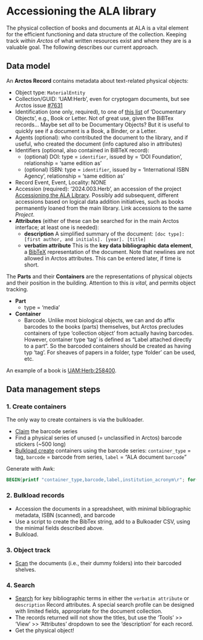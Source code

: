 # Accessioning the ALA library

The physical collection of books and documents at ALA is a vital
element for the efficient functioning and data structure of the
collection.  Keeping track _within Arctos_ of what written resources
exist and where they are is a valuable goal. The following describes
our current approach.

## Data model

An **Arctos Record** contains metadata about text-related physical
objects:

 * Object type: `MaterialEntity`
 * Collection/GUID: ‘UAM:Herb’, even for cryptogam documents, but see
   Arctos issue [#7631][8]
 * Identification (one only, required), to one of [this list][1] of
   ‘Documentary Objects’, e.g., Book or Letter. Not of great use,
   given the BiBTex records... Maybe set _all_ to be Documentary
   Objects?  But it is useful to quickly see if a document is a Book,
   a Binder, or a Letter.
 * Agents (optional): who contributed the document to the library, and
   if useful, who created the document (info captured also in attributes)
 * Identifiers (optional, also contained in BiBTeX record):
    * (optional) DOI: type = `identifier`, issued by = ‘DOI
      Foundation’, relationship = ‘same edition as’
    * (optional) ISBN: type = `identifier`, issued by = ‘International ISBN
      Agency’, relationship = ‘same edition as’
 * Record Event, Event, Locality: NONE
 * Accession (required): ‘2024.003.Herb’, an accession of the project
   [Accessioning the ALA Library][2]. Possibly add subsequent,
   different accessions based on logical data addition initiatives,
   such as books permanently loaned from the main library.
   Link accessions to the same _Project_.
 * **Attributes** (either of these can be searched for in the main
     Arctos interface; at least one is needed):
    * **description** A simplified summary of the document:
        `[doc type]: [first author, and initials]. [year].
         [title]`
    * **verbatim attribute** This is the **key data bibliographic data
        element**, a [BibTeX][3] representation of the document. Note
        that newlines are not allowed in Arctos attributes. This can
        be entered later, if time is short.

The **Parts** and their **Containers** are the representations of
physical objects and their position in the building. Attention to this
_is vital_, and permits object tracking.

 * **Part**
    * type = ‘media’
 * **Container**
    * Barcode. Unlike most biological objects, we can and do affix
      barcodes to the books (parts) themselves, but Arctos precludes
      containers of type ‘collection object’ from actually having
      barcodes. However, container type ‘tag’ is defined as “Label
      attached directly to a part”. So the barcoded containers should
      be created as having typ ‘tag’. For sheaves of papers in a
      folder, type ‘folder’ can be used, etc.

An example of a book is [UAM:Herb:258400][7].

## Data management steps

### 1. Create containers

The only way to create containers is via the bulkloader.

 * [Claim][9] the barcode series
 * Find a physical series of unused (= unclassified in Arctos) barcode
   stickers (~500 long)
 * [Bulkload create][4] containers using the barcode series:
   `container_type` = tag, `barcode` = barcode from series, `label`
   = “ALA document `barcode`”

Generate with Awk:
   
```awk
BEGIN{printf "container_type,barcode,label,institution_acronym\r"; for(i=0;i<=100;i++) printf "tag,H1304%03d,ALA document H1304%03d,UAM\r",i,i}
```

### 2. Bulkload records

 * Accession the documents in a spreadsheet, with minimal
   bibliographic metadata, ISBN (scanned), and barcode
 * Use a script to create the BibTex string, add to a Bulkoader CSV,
   using the minimal fields described above.
 * Bulkload.

### 3. Object track

 * [Scan][5] the documents (i.e., their dummy folders) into their
   barcoded shelves.

### 4. Search

 * [Search][6] for key bibliographic terms in either the `verbatim
   attribute` or `description` Record attributes. A special search
   profile can be designed with limited fields, appropriate for the
   document collection.
 * The records returned will not show the titles, but use the ‘Tools’ >> 
   ‘View’ >> ‘Attributes’ dropdown to see the ‘description’
   for each record.
 * Get the physical object!

  
[1]: https://arctos.database.museum/taxonomy.cfm?taxon_term==Documentary%20Objects
[2]: https://arctos.database.museum/project/10004386
[3]: https://en.wikipedia.org/wiki/BibTeX
[4]: https://arctos.database.museum/loaders/bulkCreateContainer.cfm
[5]: https://arctos.database.museum/moveContainer.cfm
[6]: https://arctos.database.museum/search.cfm
[7]: https://arctos.database.museum/guid/UAM:Herb:258400
[8]: https://github.com/ArctosDB/arctos/issues/7631
[9]: https://arctos.database.museum/info/barcodeseries.cfm

